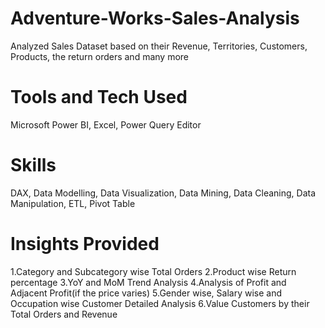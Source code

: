 # Adventure-Works-Sales-Analysis
Analyzed Sales Dataset based on their Revenue, Territories, Customers, Products, the return orders and many more
# Tools and Tech Used 
Microsoft Power BI, Excel, Power Query Editor
# Skills 
DAX, Data Modelling, Data Visualization, Data Mining, Data Cleaning, Data Manipulation, ETL, Pivot Table
# Insights Provided 
1.Category and Subcategory wise Total Orders 
2.Product wise Return percentage 
3.YoY and MoM Trend Analysis
4.Analysis of Profit and Adjacent Profit(if the price varies)
5.Gender wise, Salary wise and Occupation wise Customer Detailed Analysis
6.Value Customers by their Total Orders and Revenue 
